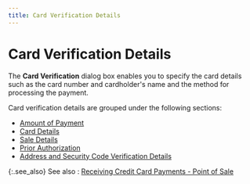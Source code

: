 ```yaml
---
title: Card Verification Details
---
```


# Card Verification Details


The **Card Verification** dialog  box enables you to specify the card details such as the card number and  cardholder's name and the method for processing the payment.


Card verification details are grouped under the following sections:

- [Amount  of Payment]({{site.pos_baseurl}}/pos-trans/create-pos-doc/pos-receipts/proc-cc-pmnts/receiving/verify-dtls/pmnt-amnt/amount_of_payment.html)
- [Card  Details]({{site.pos_baseurl}}/pos-trans/create-pos-doc/pos-receipts/proc-cc-pmnts/receiving/verify-dtls/card-details/card_details.html)
- [Sale  Details]({{site.pos_baseurl}}/pos-trans/create-pos-doc/pos-receipts/proc-cc-pmnts/receiving/verify-dtls/sale-details/sale.html)
- [Prior  Authorization]({{site.pos_baseurl}}/pos-trans/create-pos-doc/pos-receipts/proc-cc-pmnts/receiving/verify-dtls/prior-auth-info/prior_auth_info.html)
- [Address  and Security Code Verification Details]({{site.pos_baseurl}}/pos-trans/create-pos-doc/pos-receipts/proc-cc-pmnts/receiving/verify-dtls/avs-and-cvv/avs-and-cvv-vrf-dtls.html)



{:.see_also}
See also
: [Receiving  Credit Card Payments - Point of Sale]({{site.pos_baseurl}}/pos-trans/create-pos-doc/pos-receipts/proc-cc-pmnts/receiving/receiving_credit_card_payments_point_of_sale.html)
